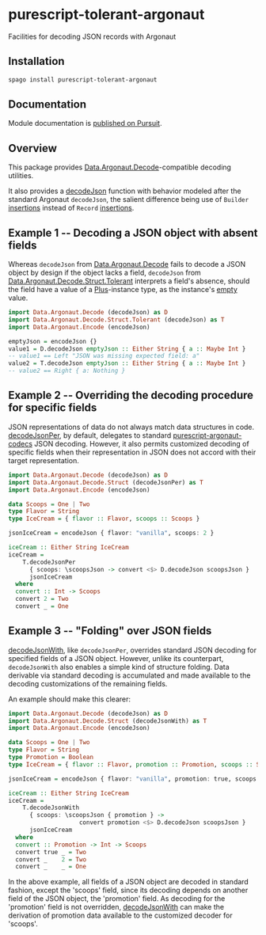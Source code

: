# purescript-tolerant-argonaut

Facilities for decoding JSON records with Argonaut

## Installation

```sh
spago install purescript-tolerant-argonaut
```

## Documentation

Module documentation is [published on Pursuit](https://pursuit.purescript.org/packages/purescript-tolerant-argonaut).

## Overview

This package provides [Data.Argonaut.Decode](https://pursuit.purescript.org/packages/purescript-argonaut-codecs/docs/Data.Argonaut.Decode)-compatible decoding utilities.

It also provides a [decodeJson](https://pursuit.purescript.org/packages/purescript-tolerant-argonaut/docs/Data.Argonaut.Decode.Struct#v:decodeJson)
function with behavior modeled after the standard Argonaut `decodeJson`, the salient difference being use of `Builder` [insertions](https://pursuit.purescript.org/packages/purescript-record/docs/Record.Builder#v:insert) instead of `Record` [insertions](https://pursuit.purescript.org/packages/purescript-record/docs/Record#v:insert).

## Example 1 -- Decoding a JSON object with absent fields

Whereas `decodeJson` from [Data.Argonaut.Decode](https://pursuit.purescript.org/packages/purescript-argonaut-codecs/docs/Data.Argonaut.Decode) fails to decode a JSON object by design if the object lacks a field, `decodeJson` from [Data.Argonaut.Decode.Struct.Tolerant](https://pursuit.purescript.org/packages/purescript-tolerant-argonaut/docs/Data.Argonaut.Decode.Struct.Tolerant) interprets a field's absence, should the field have a value of a [Plus](https://pursuit.purescript.org/packages/purescript-control/docs/Control.Plus#t:Plus)-instance type, as the instance's [empty](https://pursuit.purescript.org/packages/purescript-control/docs/Control.Plus#v:empty) value.

```purescript
import Data.Argonaut.Decode (decodeJson) as D
import Data.Argonaut.Decode.Struct.Tolerant (decodeJson) as T
import Data.Argonaut.Encode (encodeJson)

emptyJson = encodeJson {}
value1 = D.decodeJson emptyJson :: Either String { a :: Maybe Int }
-- value1 == Left "JSON was missing expected field: a"
value2 = T.decodeJson emptyJson :: Either String { a :: Maybe Int }
-- value2 == Right { a: Nothing }
```

## Example 2 -- Overriding the decoding procedure for specific fields

JSON representations of data do not always match data structures in code. [decodeJsonPer](https://pursuit.purescript.org/packages/purescript-tolerant-argonaut/docs/Data.Argonaut.Decode.Struct#v:decodeJsonPer), by default, delegates to standard [purescript-argonaut-codecs](https://pursuit.purescript.org/packages/purescript-argonaut-codecs/docs/Data.Argonaut.Decode.Class#v:decodeJson) JSON decoding. However, it also permits customized decoding of specific fields when their representation in JSON does not accord with their target representation.

```purescript
import Data.Argonaut.Decode (decodeJson) as D
import Data.Argonaut.Decode.Struct (decodeJsonPer) as T
import Data.Argonaut.Encode (encodeJson)

data Scoops = One | Two
type Flavor = String
type IceCream = { flavor :: Flavor, scoops :: Scoops }

jsonIceCream = encodeJson { flavor: "vanilla", scoops: 2 }

iceCream :: Either String IceCream
iceCream =
    T.decodeJsonPer
      { scoops: \scoopsJson -> convert <$> D.decodeJson scoopsJson }
      jsonIceCream
  where
  convert :: Int -> Scoops
  convert 2 = Two
  convert _ = One
```

## Example 3 -- "Folding" over JSON fields

[decodeJsonWith](https://pursuit.purescript.org/packages/purescript-tolerant-argonaut/docs/Data.Argonaut.Decode.Struct#v:decodeJsonWith), like `decodeJsonPer`, overrides standard JSON decoding for specified fields of a JSON object. However, unlike its counterpart, `decodeJsonWith` also enables a simple kind of structure folding. Data derivable via standard decoding is accumulated and made available to the decoding customizations of the remaining fields.

An example should make this clearer:

```purescript
import Data.Argonaut.Decode (decodeJson) as D
import Data.Argonaut.Decode.Struct (decodeJsonWith) as T
import Data.Argonaut.Encode (encodeJson)

data Scoops = One | Two
type Flavor = String
type Promotion = Boolean
type IceCream = { flavor :: Flavor, promotion :: Promotion, scoops :: Scoops }

jsonIceCream = encodeJson { flavor: "vanilla", promotion: true, scoops: 2 }

iceCream :: Either String IceCream
iceCream =
    T.decodeJsonWith
      { scoops: \scoopsJson { promotion } ->
                    convert promotion <$> D.decodeJson scoopsJson }
      jsonIceCream
  where
  convert :: Promotion -> Int -> Scoops
  convert true _ = Two
  convert _    2 = Two
  convert _    _ = One
```

In the above example, all fields of a JSON object are decoded in standard fashion, except the 'scoops' field, since its decoding depends on another field of the JSON object, the 'promotion' field. As decoding for the 'promotion' field is not overridden, [decodeJsonWith](https://pursuit.purescript.org/packages/purescript-tolerant-argonaut/docs/Data.Argonaut.Decode.Struct#v:decodeJsonWith) can make the derivation of promotion data available to the customized decoder for 'scoops'.
